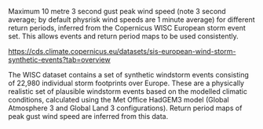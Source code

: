 
Maximum 10 metre 3 second gust peak wind speed (note 3 second average; by default physrisk wind speeds are 1 minute average) for different return periods, inferred from the Copernicus WISC European storm event set. This allows events and return period maps to be used consistently.

https://cds.climate.copernicus.eu/datasets/sis-european-wind-storm-synthetic-events?tab=overview

The WISC dataset contains a set of synthetic windstorm events consisting of 22,980 individual
storm footprints over Europe. These are a physically realistic set of plausible windstorm
events based on the modelled climatic conditions, calculated using the Met Office HadGEM3 model
(Global Atmosphere 3 and Global Land 3 configurations).
Return period maps of peak gust wind speed are inferred from this data. 
